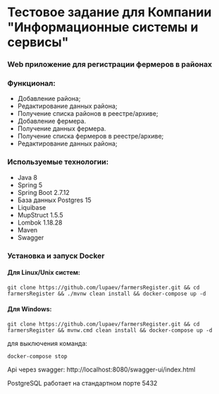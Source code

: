 # Тестовое задание для Компании "Информационные системы и сервисы"
### Web приложение для регистрации фермеров в районах
### Функционал:
- Добавление района;
- Редактирование данных района;
- Получение списка районов в реестре/архиве;
- Добавление фермера.
- Получение данных фермера.
- Получение списка фермеров в реестре/архиве;
- Редактирование данных района;

### Используемые технологии:
- Java 8
- Spring 5
- Spring Boot 2.7.12
- База данных Postgres 15
- Liquibase 
- MupStruct 1.5.5
- Lombok 1.18.28
- Maven
- Swagger


### Установка и запуск Docker

#### Для Linux/Unix систем:
``git clone https://github.com/lupaev/farmersRegister.git && cd farmersRegister && ./mvnw clean install && docker-compose up -d``

#### Для Windows:
``git clone https://github.com/lupaev/farmersRegister.git && cd farmersRegister && mvnw.cmd clean install && docker-compose up -d``

для выключения команда:

``docker-compose stop``

Api через swagger: http://localhost:8080/swagger-ui/index.html

PostgreSQL работает на стандартном порте 5432
